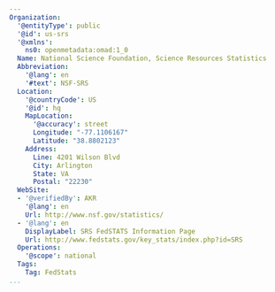 ```yaml
---
Organization:
  '@entityType': public
  '@id': us-srs
  '@xmlns':
    ns0: openmetadata:omad:1_0
  Name: National Science Foundation, Science Resources Statistics
  Abbreviation:
    '@lang': en
    '#text': NSF-SRS
  Location:
    '@countryCode': US
    '@id': hq
    MapLocation:
      '@accuracy': street
      Longitude: "-77.1106167"
      Latitude: "38.8802123"
    Address:
      Line: 4201 Wilson Blvd
      City: Arlington
      State: VA
      Postal: "22230"
  WebSite:
  - '@verifiedBy': AKR
    '@lang': en
    Url: http://www.nsf.gov/statistics/
  - '@lang': en
    DisplayLabel: SRS FedSTATS Information Page
    Url: http://www.fedstats.gov/key_stats/index.php?id=SRS
  Operations:
    '@scope': national
  Tags:
    Tag: FedStats
...
```

